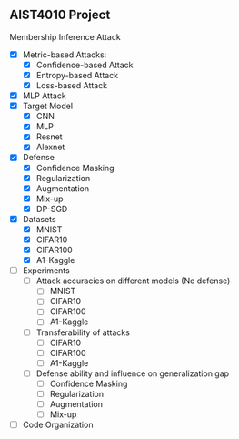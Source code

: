 ## AIST4010 Project
Membership Inference Attack

- [x] Metric-based Attacks:
  - [x] Confidence-based Attack
  - [x] Entropy-based Attack
  - [x] Loss-based Attack
- [x] MLP Attack
- [x] Target Model
  - [x] CNN
  - [x] MLP
  - [x] Resnet
  - [x] Alexnet
- [x] Defense
  - [x] Confidence Masking
  - [x] Regularization
  - [x] Augmentation
  - [x] Mix-up
  - [x] DP-SGD
- [x] Datasets
  - [x] MNIST
  - [x] CIFAR10
  - [x] CIFAR100
  - [x] A1-Kaggle
- [ ] Experiments
  - [ ] Attack accuracies on different models (No defense)
    - [ ] MNIST
    - [ ] CIFAR10
    - [ ] CIFAR100
    - [ ] A1-Kaggle
  - [ ] Transferability of attacks
    - [ ] CIFAR10
    - [ ] CIFAR100
    - [ ] A1-Kaggle
  - [ ] Defense ability and influence on generalization gap
    - [ ] Confidence Masking
    - [ ] Regularization
    - [ ] Augmentation
    - [ ] Mix-up
- [ ] Code Organization